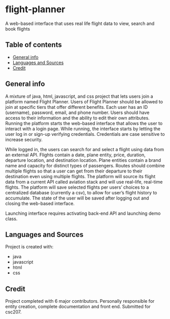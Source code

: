 # flight-planner
A web-based interface that uses real life flight data to view, search and book flights

## Table of contents
* [General info](#general-info)
* [Languages and Sources](#languages-and-sources)
* [Credit](#credit)

## General info
A mixture of java, html, javascript, and css project that lets users join a platform named Flight Planner. Users of Flight Planner should be allowed to join at specific tiers that offer different benefits. Each user has an ID (username), password, email, and phone number. Users should have access to their information and the ability to edit their own attributes. Running the platform starts the web-based interface that allows the user to interact with a login page. While running, the interface starts by letting the user log in or sign-up verifying credentials. Credentials are case sensitive to increase security.

While logged in, the users can search for and select a flight using data from an external API. Flights contain a date, plane entity, price, duration, departure location, and destination location. Plane entities contain a brand name and capacity for distinct types of passengers. Routes should combine multiple flights so that a user can get from their departure to their destination even using multiple flights. The platform will source its flight data from a current API called aviation stack and will use real-life, real-time flights. The platform will save selected flights per users’ choices to a centralized database (currently a csv), to allow for user’s flight history to accumulate. The state of the user will be saved after logging out and closing the web-based interface.
 
Launching interface requires activating back-end API and launching demo class.

## Languages and Sources
Project is created with:
* java
* javascript
* html
* css

## Credit
Project completed with 6 major contributors. Personally responsible for entity creation, complete documentation and front end.
Submitted for csc207.
